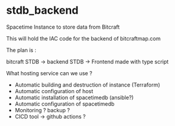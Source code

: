 # stdb_backend
Spacetime Instance to store data from Bitcraft

This will hold the IAC code for the backend of bitcraftmap.com

The plan is :

bitcraft STDB -> backend STDB -> Frontend made with type script

What hosting service can we use ? 

- Automatic building and destruction of instance (Terraform)
- Automatic configuration of host
- Automatic installation of spacetimedb (ansible?)
- Automatic configuration of spacetimedb
- Monitoring ? backup ?
- CICD tool -> github actions ? 
